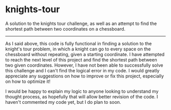 # knights-tour
A solution to the knights tour challenge, as well as an attempt to find the shortest path between two coordinates on a chessboard.


---------------------------------------------

As I said above, this code is fully functional in finding a solution to the knight's tour problem, in which a knight can go to every space on the chessboard without repeating, given a starting coordinate. I have attempted to reach the next level of this project and find the shortest path between two given coordinates. However, I have not been able to successfully solve this challenge and I can't find the logical error in my code. I would greatly appreciate any suggestions on how to improve or fix this project, especially on how to optimize it!

I would be happy to explain my logic to anyone looking to understand my thought process, as hopefully that will allow better revision of the code. I haven't commented my code yet, but I do plan to soon. 
